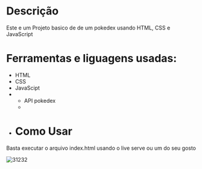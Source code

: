 # Descrição
Este e um Projeto basico de de um pokedex usando HTML, CSS e JavaScript

# Ferramentas e liguagens usadas:
- HTML
- CSS
- JavaScipt
- - API pokedex
  - 
- # Como Usar
Basta executar o arquivo index.html usando o live serve ou um do seu gosto

![31232](https://github.com/felipereis068/pokedex/assets/111073491/7c7da101-cdaa-4afa-a470-92afbf8e1a38)
